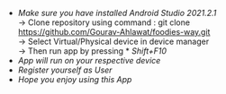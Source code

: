 * *Make sure you have installed Android Studio 2021.2.1*</br>
-> Clone repository using command : git clone https://github.com/Gourav-Ahlawat/foodies-way.git </br>
-> Select Virtual/Physical device in device manager </br>
-> Then run app by pressing * *Shift+F10* </br>
* *App will run on your respective device* </br>
* *Register yourself as User*</br>
* *Hope you enjoy using this App*</br>
